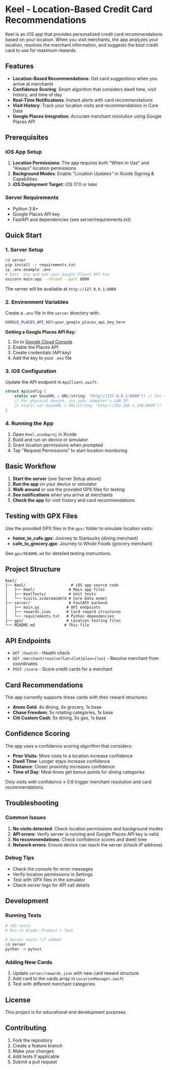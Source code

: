# Keel - Location-Based Credit Card Recommendations

Keel is an iOS app that provides personalized credit card recommendations based on your location. When you visit merchants, the app analyzes your location, resolves the merchant information, and suggests the best credit card to use for maximum rewards.

## Features

- **Location-Based Recommendations**: Get card suggestions when you arrive at merchants
- **Confidence Scoring**: Smart algorithm that considers dwell time, visit history, and time of day
- **Real-Time Notifications**: Instant alerts with card recommendations
- **Visit History**: Track your location visits and recommendations in Core Data
- **Google Places Integration**: Accurate merchant resolution using Google Places API

## Prerequisites

### iOS App Setup

1. **Location Permissions**: The app requires both "When In Use" and "Always" location permissions
2. **Background Modes**: Enable "Location Updates" in Xcode Signing & Capabilities
3. **iOS Deployment Target**: iOS 17.0 or later

### Server Requirements

- Python 3.8+
- Google Places API key
- FastAPI and dependencies (see server/requirements.txt)

## Quick Start

### 1. Server Setup

```bash
cd server
pip install -r requirements.txt
cp .env.example .env
# Edit .env and add your Google Places API key
uvicorn main:app --reload --port 8000
```

The server will be available at `http://127.0.0.1:8000`

### 2. Environment Variables

Create a `.env` file in the `server` directory with:

```bash
GOOGLE_PLACES_API_KEY=your_google_places_api_key_here
```

**Getting a Google Places API Key:**
1. Go to [Google Cloud Console](https://console.cloud.google.com/)
2. Enable the Places API
3. Create credentials (API key)
4. Add the key to your `.env` file

### 3. iOS Configuration

Update the API endpoint in `ApiClient.swift`:

```swift
struct ApiConfig {
    static var baseURL = URL(string: "http://127.0.0.1:8000")! // For simulator
    // For physical device, use your computer's LAN IP:
    // static var baseURL = URL(string: "http://192.168.1.100:8000")!
}
```

### 4. Running the App

1. Open `Keel.xcodeproj` in Xcode
2. Build and run on device or simulator
3. Grant location permissions when prompted
4. Tap "Request Permissions" to start location monitoring

## Basic Workflow

1. **Start the server** (see Server Setup above)
2. **Run the app** on your device or simulator
3. **Walk around** or use the provided GPX files for testing
4. **See notifications** when you arrive at merchants
5. **Check the app** for visit history and card recommendations

## Testing with GPX Files

Use the provided GPX files in the `gpx/` folder to simulate location visits:

- **home_to_cafe.gpx**: Journey to Starbucks (dining merchant)
- **cafe_to_grocery.gpx**: Journey to Whole Foods (grocery merchant)

See `gpx/README.md` for detailed testing instructions.

## Project Structure

```
Keel/
├── Keel/                    # iOS app source code
│   ├── Keel/               # Main app files
│   ├── KeelTests/          # Unit tests
│   └── Visits.xcdatamodeld # Core Data model
├── server/                 # FastAPI backend
│   ├── main.py            # API endpoints
│   ├── rewards.json       # Card reward structures
│   └── requirements.txt   # Python dependencies
├── gpx/                   # Location testing files
└── README.md             # This file
```

## API Endpoints

- `GET /health` - Health check
- `GET /merchant/resolve?lat={lat}&lon={lon}` - Resolve merchant from coordinates
- `POST /score` - Score credit cards for a merchant

## Card Recommendations

The app currently supports these cards with their reward structures:

- **Amex Gold**: 4x dining, 4x grocery, 1x base
- **Chase Freedom**: 5x rotating categories, 1x base  
- **Citi Custom Cash**: 5x dining, 5x gas, 1x base

## Confidence Scoring

The app uses a confidence scoring algorithm that considers:

- **Prior Visits**: More visits to a location increase confidence
- **Dwell Time**: Longer stays increase confidence
- **Distance**: Closer proximity increases confidence
- **Time of Day**: Meal times get bonus points for dining categories

Only visits with confidence ≥ 0.6 trigger merchant resolution and card recommendations.

## Troubleshooting

### Common Issues

1. **No visits detected**: Check location permissions and background modes
2. **API errors**: Verify server is running and Google Places API key is valid
3. **No recommendations**: Check confidence scores and dwell time
4. **Network errors**: Ensure device can reach the server (check IP address)

### Debug Tips

- Check the console for error messages
- Verify location permissions in Settings
- Test with GPX files in the simulator
- Check server logs for API call details

## Development

### Running Tests

```bash
# iOS tests
# Run in Xcode: Product > Test

# Server tests (if added)
cd server
python -m pytest
```

### Adding New Cards

1. Update `server/rewards.json` with new card reward structure
2. Add card to the cards array in `LocationManager.swift`
3. Test with different merchant categories

## License

This project is for educational and development purposes.

## Contributing

1. Fork the repository
2. Create a feature branch
3. Make your changes
4. Add tests if applicable
5. Submit a pull request
